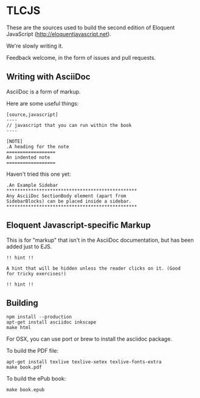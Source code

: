 # TLCJS

These are the sources used to build the second edition of Eloquent
JavaScript (http://eloquentjavascript.net).

We're slowly writing it.

Feedback welcome, in the form of issues and pull requests.

## Writing with AsciiDoc

AsciiDoc is a form of markup.

Here are some useful things:

```
[source,javascript]
----
// javascript that you can run within the book
----
```

```
[NOTE]
.A heading for the note
==================
An indented note
==================
```

Haven't tried this one yet:

```
.An Example Sidebar
************************************************
Any AsciiDoc SectionBody element (apart from
SidebarBlocks) can be placed inside a sidebar.
************************************************
```

## Eloquent Javascript-specific Markup

This is for "markup" that isn't in the AsciiDoc documentation, but 
has been added just to EJS.

```
!! hint !!

A hint that will be hidden unless the reader clicks on it. (Good 
for tricky exercises!)

!! hint !!
```

## Building

    npm install --production
    apt-get install asciidoc inkscape
    make html

For OSX, you can use port or brew to install the asciidoc package.

To build the PDF file:

    apt-get install texlive texlive-xetex texlive-fonts-extra
    make book.pdf

To build the ePub book:

    make book.epub
